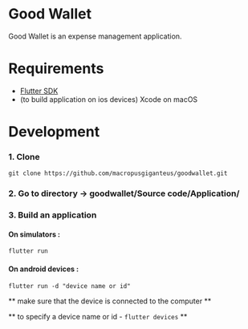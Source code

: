 # Good Wallet
Good Wallet is an expense management application.

# Requirements
* [Flutter SDK](https://flutter.dev/docs/get-started/install)
* (to build application on ios devices) Xcode on macOS

# Development
### 1. Clone

`git clone https://github.com/macropusgiganteus/goodwallet.git`

### 2. Go to directory -> goodwallet/Source code/Application/
### 3. Build an application

#### On simulators :

`flutter run` 

#### On android devices :

`flutter run -d "device name or id"` 

** make sure that the device is connected to the computer **

** to specify a device name or id - `flutter devices` **

